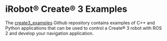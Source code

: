 # iRobot® Create® 3 Examples

The [create3_examples](https://github.com/iRobotEducation/create3_examples) Github repository contains examples of C++ and Python applications that can be used to control a Create® 3 robot with ROS 2 and develop your navigation application.
